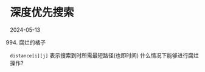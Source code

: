 

# 深度优先搜索

2024-05-13 

994. 腐烂的橘子

`distance[i][j]` 表示搜索到时所需最短路径(也即时间)
什么情况下能够进行腐烂操作?
  
```C++

```